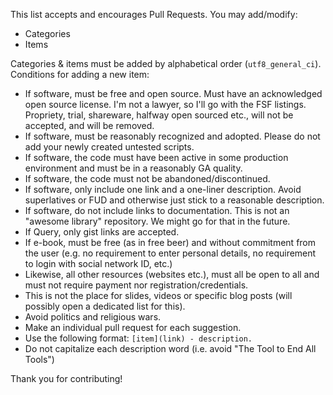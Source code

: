 This list accepts and encourages Pull Requests. You may add/modify:

- Categories
- Items

Categories & items must be added by alphabetical order (`utf8_general_ci`).
Conditions for adding a new item:

* If software, must be free and open source. Must have an acknowledged open source license. I'm not a lawyer, so I'll go with the
  FSF listings. Propriety, trial, shareware, halfway open sourced etc., will not be accepted, and will be removed.
* If software, must be reasonably recognized and adopted. Please do not add your newly created untested scripts.
* If software, the code must have been active in some production environment and must be in a reasonably GA quality.
* If software, the code must not be abandoned/discontinued.
* If software, only include one link and a one-liner description. Avoid superlatives or FUD and otherwise just stick to a reasonable description.
* If software, do not include links to documentation. This is not an "awesome library" repository. We might go for that in the future.
* If Query, only gist links are accepted.
* If e-book, must be free (as in free beer) and without commitment from the user (e.g. no requirement to enter personal details,
  no requirement to login with social network ID, etc.)
* Likewise, all other resources (websites etc.), must all be open to all and must not require payment nor registration/credentials.
* This is not the place for slides, videos or specific blog posts (will possibly open a dedicated list for this).
* Avoid politics and religious wars.
* Make an individual pull request for each suggestion.
* Use the following format: `[item](link) - description.`
* Do not capitalize each description word (i.e. avoid "The Tool to End All Tools")

Thank you for contributing!
